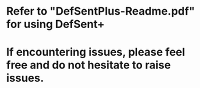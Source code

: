 # Refer to "DefSentPlus-Readme.pdf" for using DefSent+
# 
# If encountering issues, please feel free and do not hesitate to raise issues.

